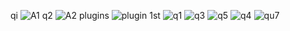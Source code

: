 qi
![A1](https://user-images.githubusercontent.com/80028962/115957578-c0f6d000-a51c-11eb-9f0b-5a6c757023f1.PNG)
q2
![A2](https://user-images.githubusercontent.com/80028962/115957587-c9e7a180-a51c-11eb-9714-aae566d0c3a1.PNG)
plugins
![plugin](https://user-images.githubusercontent.com/80028962/115957681-48444380-a51d-11eb-9af0-1f7b6a4f960f.PNG)
1st
![q1](https://user-images.githubusercontent.com/80028962/115957721-817cb380-a51d-11eb-8a34-26f57af52319.PNG)
![q3](https://user-images.githubusercontent.com/80028962/115957738-95281a00-a51d-11eb-8777-29636f2dedb3.PNG)
![q5](https://user-images.githubusercontent.com/80028962/115957746-9ce7be80-a51d-11eb-954a-120ab0176261.PNG)
![q4](https://user-images.githubusercontent.com/80028962/115957765-b8eb6000-a51d-11eb-9790-708c2faad642.PNG)
![qu7](https://user-images.githubusercontent.com/80028962/115957773-c1dc3180-a51d-11eb-96a7-009798096399.PNG)

